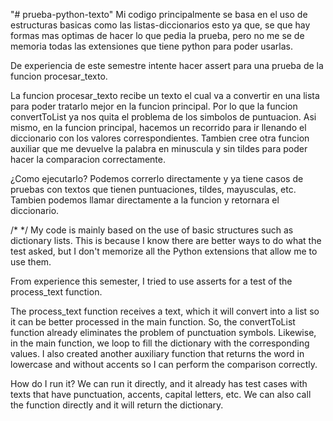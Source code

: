  
"# prueba-python-texto" 
Mi codigo principalmente se basa en el uso de estructuras basicas como las listas-diccionarios
esto ya que, se que hay formas mas optimas de hacer lo que pedia la prueba, pero no me se de memoria
todas las extensiones que tiene python para poder usarlas.

De experiencia de este semestre intente hacer assert para una prueba de la funcion procesar_texto.

La funcion procesar_texto recibe un texto el cual va a convertir en una lista para poder tratarlo mejor en la funcion principal.
Por lo que la funcion convertToList ya nos quita el problema de los simbolos de puntuacion. Asi mismo, en la funcion principal,
hacemos un recorrido para ir llenando el diccionario con los valores correspondientes. Tambien cree otra funcion auxiliar que me devuelve la 
palabra en minuscula y sin tildes para poder hacer la comparacion correctamente. 

¿Como ejecutarlo?
Podemos correrlo directamente y ya tiene casos de pruebas con textos que tienen puntuaciones, tildes, mayusculas, etc.
Tambien podemos llamar directamente a la funcion y retornara el diccionario.


/*          */
My code is mainly based on the use of basic structures such as dictionary lists.
This is because I know there are better ways to do what the test asked, but I don't memorize all the Python extensions that allow me to use them.

From experience this semester, I tried to use asserts for a test of the process_text function.

The process_text function receives a text, which it will convert into a list so it can be better processed in the main function.
So, the convertToList function already eliminates the problem of punctuation symbols. Likewise, in the main function,
we loop to fill the dictionary with the corresponding values. I also created another auxiliary function that returns the word in lowercase and without accents so I can perform the comparison correctly.

How do I run it?
We can run it directly, and it already has test cases with texts that have punctuation, accents, capital letters, etc.
We can also call the function directly and it will return the dictionary.